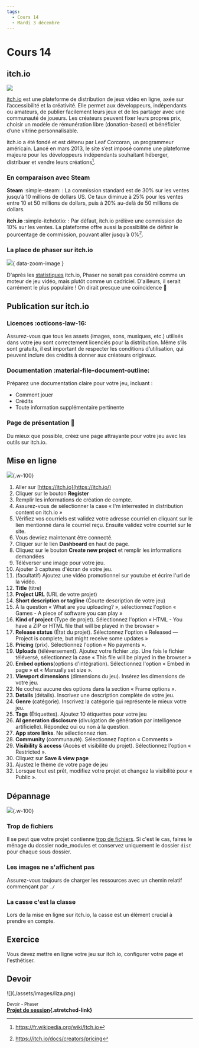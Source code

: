 ```yaml
---
tags:
  - Cours 14
  - Mardi 3 décembre
---
```


# Cours 14

## itch.io

![](./assets/images/itchio_banner.jpg)

[itch.io](https://itch.io) est une plateforme de distribution de jeux vidéo en ligne, axée sur l’accessibilité et la créativité. Elle permet aux développeurs, indépendants ou amateurs, de publier facilement leurs jeux et de les partager avec une communauté de joueurs. Les créateurs peuvent fixer leurs propres prix, choisir un modèle de rémunération libre (donation-based) et bénéficier d’une vitrine personnalisable.

itch.io a été fondé et est détenu par Leaf Corcoran, un programmeur américain. Lancé en mars 2013, le site s’est imposé comme une plateforme majeure pour les développeurs indépendants souhaitant héberger, distribuer et vendre leurs créations[^itch].

[^itch]: <https://fr.wikipedia.org/wiki/Itch.io>

### En comparaison avec Steam

**Steam** :simple-steam: : La commission standard est de 30% sur les ventes jusqu’à 10 millions de dollars US. Ce taux diminue à 25% pour les ventes entre 10 et 50 millions de dollars, puis à 20% au-delà de 50 millions de dollars.

**itch.io** :simple-itchdotio: : Par défaut, itch.io prélève une commission de 10% sur les ventes. La plateforme offre aussi la possibilité de définir le pourcentage de commission, pouvant aller jusqu’à 0%[^pricing].

[^pricing]: <https://itch.io/docs/creators/pricing>

### La place de phaser sur itch.io

![](./assets/images/itch.io_game-development_frameworks.png){ data-zoom-image }

D'après les [statistiques](https://itch.io/game-development/frameworks) itch.io, Phaser ne serait pas considéré comme un moteur de jeu vidéo, mais plutôt comme un cadriciel. D'ailleurs, il serait carrément le plus populaire ! On dirait presque une coïncidence :thinking:

## Publication sur itch.io

### Licences :octicons-law-16:

Assurez-vous que tous les assets (images, sons, musiques, etc.) utilisés dans votre jeu sont correctement licenciés pour la distribution. Même s’ils sont gratuits, il est important de respecter les conditions d’utilisation, qui peuvent inclure des crédits à donner aux créateurs originaux.

### Documentation :material-file-document-outline:

Préparez une documentation claire pour votre jeu, incluant :

* Comment jouer
* Crédits
* Toute information supplémentaire pertinente

### Page de présentation :art:

Du mieux que possible, créez une page attrayante pour votre jeu avec les outils sur itch.io.

## Mise en ligne

![](./assets/images/climb.webp){.w-100}

1. Aller sur [https://itch.io](https://itch.io/)
1. Cliquer sur le bouton **Register**
  1. Remplir les informations de création de compte.
  1. Assurez-vous de sélectionner la case « I'm interrested in distribution content on itch.io »
  1. Vérifiez vos courriels est validez votre adresse courriel en cliquant sur le lien mentionné dans le courriel reçu. Ensuite validez votre courriel sur le site.
  1. Vous devriez maintenant être connecté.
1. Cliquer sur le lien **Dashboard** en haut de page.
1. Cliquez sur le bouton **Create new project** et remplir les informations demandées
  1. Téléverser une image pour votre jeu.
  1. Ajouter 3 captures d'écran de votre jeu.
  1. (facultatif) Ajoutez une vidéo promotionnel sur youtube et écrire l'url de la vidéo.
  1. **Title** (titre)
  1. **Project URL** (URL de votre projet)
  1. **Short description or tagline** (Courte description de votre jeu)
  1. À la question « What are you uploading? », sélectionnez l'option « Games - A piece of software you can play »
  1. **Kind of project** (Type de projet). Sélectionnez l'option « HTML - You have a ZIP or HTML file that will be played in the browser »
  1. **Release status** (État du projet). Sélectonnez l'option « Released — Project is complete, but might receive some updates »
  1. **Pricing** (prix). Sélectionnez l'option « No payments ».
  1. **Uploads** (téléversement). Ajoutez votre fichier .zip. Une fois le fichier téléversé, sélectionnez la case « This file will be played in the browser »
  1. **Embed options**(options d'intégration). Sélectionnez l'option « Embed in page » et « Manually set size ».
  1. **Viewport dimensions** (dimensions du jeu). Insérez les dimensions de votre jeu.
  1. Ne cochez aucune des options dans la section « Frame options ».
  1. **Details** (détails). Inscrivez une description complète de votre jeu.
  1. **Genre** (catégorie). Inscrivez la catégorie qui représente le mieux votre jeu.
  1. **Tags** (Étiquettes). Ajoutez 10 étiquettes pour votre jeu
  1. **AI generation disclosure** (divulgation de génération par intelligence artificielle). Répondez oui ou non à la question.
  1. **App store links**. Ne sélectionnez rien.
  1. **Community** (communauté). Sélectionnez l'option « Comments »
  1. **Visibility & access** (Accès et visibilité du projet). Sélectionnez l'option « Restricted ».
1. Cliquez sur **Save & view page**
1. Ajustez le thème de votre page de jeu
1. Lorsque tout est prêt, modifiez votre projet et changez la visibilité pour « Public ».

## Dépannage

![](./assets/images/fixedit.webp){.w-100}

### Trop de fichiers

Il se peut que votre projet contienne [trop de fichiers](./assets/images/toomany.png). Si c'est le cas, faires le ménage du dossier node_modules et conservez uniquement le dossier `dist` pour chaque sous dossier.

### Les images ne s'affichent pas

Assurez-vous toujours de charger les ressources avec un chemin relatif commençant par `./`

### La casse c'est la classe

Lors de la mise en ligne sur itch.io, la casse est un élément crucial à prendre en compte.

## Exercice

Vous devez mettre en ligne votre jeu sur itch.io, configurer votre page et l'esthétiser.

## Devoir

<div class="grid grid-1-2" markdown>
  ![](./assets/images/liza.png)

  <small>Devoir - Phaser</small><br>
  **[Projet de session](./devoirs/demo_finale.md){.stretched-link}**
</div>
